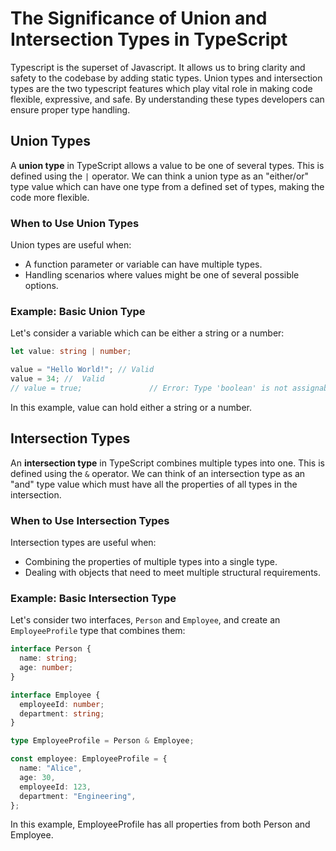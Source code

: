 # The Significance of Union and Intersection Types in TypeScript

Typescript is the superset of Javascript. It allows us to bring clarity and safety to the codebase by adding static types. Union types and intersection types are the two typescript features which play vital role in making code flexible, expressive, and safe. By understanding these types developers can ensure proper type handling.

## Union Types

A **union type** in TypeScript allows a value to be one of several types. This is defined using the `|` operator. We can think a union type as an "either/or" type value which can have one type from a defined set of types, making the code more flexible.

### When to Use Union Types

Union types are useful when:

- A function parameter or variable can have multiple types.
- Handling scenarios where values might be one of several possible options.

### Example: Basic Union Type

Let's consider a variable which can be either a string or a number:

```typescript
let value: string | number;

value = "Hello World!"; // Valid
value = 34; //  Valid
// value = true;               // Error: Type 'boolean' is not assignable to type 'string | number'
```

In this example, value can hold either a string or a number.

## Intersection Types

An **intersection type** in TypeScript combines multiple types into one. This is defined using the `&` operator. We can think of an intersection type as an "and" type value which must have all the properties of all types in the intersection.

### When to Use Intersection Types

Intersection types are useful when:

- Combining the properties of multiple types into a single type.
- Dealing with objects that need to meet multiple structural requirements.

### Example: Basic Intersection Type

Let's consider two interfaces, `Person` and `Employee`, and create an `EmployeeProfile` type that combines them:

```typescript
interface Person {
  name: string;
  age: number;
}

interface Employee {
  employeeId: number;
  department: string;
}

type EmployeeProfile = Person & Employee;

const employee: EmployeeProfile = {
  name: "Alice",
  age: 30,
  employeeId: 123,
  department: "Engineering",
};
```

In this example, EmployeeProfile has all properties from both Person and Employee.
